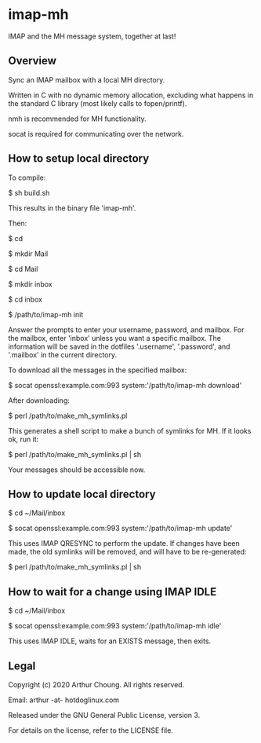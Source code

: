 # imap-mh

IMAP and the MH message system, together at last!

## Overview

Sync an IMAP mailbox with a local MH directory.

Written in C with no dynamic memory allocation, excluding what happens in the standard C library (most likely calls to fopen/printf).

nmh is recommended for MH functionality.

socat is required for communicating over the network.

## How to setup local directory

To compile:

$ sh build.sh

This results in the binary file 'imap-mh'.

Then:

$ cd

$ mkdir Mail

$ cd Mail

$ mkdir inbox

$ cd inbox

$ /path/to/imap-mh init

Answer the prompts to enter your username, password, and mailbox. For the mailbox, enter 'inbox' unless you want a specific mailbox. The information will be saved in the dotfiles '.username', '.password', and '.mailbox' in the current directory.

To download all the messages in the specified mailbox:

$ socat openssl:example.com:993 system:'/path/to/imap-mh download'

After downloading:

$ perl /path/to/make_mh_symlinks.pl

This generates a shell script to make a bunch of symlinks for MH. If it looks ok, run it:

$ perl /path/to/make_mh_symlinks.pl | sh

Your messages should be accessible now.

## How to update local directory

$ cd ~/Mail/inbox

$ socat openssl:example.com:993 system:'/path/to/imap-mh update'

This uses IMAP QRESYNC to perform the update. If changes have been made, the old symlinks will be removed, and will have to be re-generated:

$ perl /path/to/make_mh_symlinks.pl | sh

## How to wait for a change using IMAP IDLE

$ cd ~/Mail/inbox

$ socat openssl:example.com:993 system:'/path/to/imap-mh idle'

This uses IMAP IDLE, waits for an EXISTS message, then exits.

## Legal

Copyright (c) 2020 Arthur Choung. All rights reserved.

Email: arthur -at- hotdoglinux.com

Released under the GNU General Public License, version 3.

For details on the license, refer to the LICENSE file.

